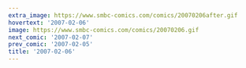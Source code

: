 ```yaml
---
extra_image: https://www.smbc-comics.com/comics/20070206after.gif
hovertext: '2007-02-06'
image: https://www.smbc-comics.com/comics/20070206.gif
next_comic: '2007-02-07'
prev_comic: '2007-02-05'
title: '2007-02-06'
---
```


